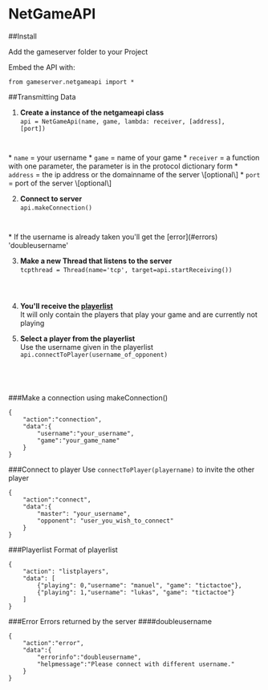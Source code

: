 NetGameAPI
==========

##Install

Add the gameserver folder to your Project

Embed the API with:

<code>from gameserver.netgameapi import \*
</code>

##Transmitting Data

1. **Create a instance of the netgameapi class**  
<code>api = NetGameApi(name, game, lambda: receiver, \[address\], \[port\])
</code>  
    * <code>name</code>     = your username  
    * <code>game</code>     = name of your game
    * <code>receiver</code> = a function with one parameter, the parameter is in the protocol dictionary form  
    * <code>address</code>  = the ip address or the domainname of the server \[optional\]  
    * <code>port</code>     = port of the server \[optional\]  
  
2. **Connect to server**  
<code>api.makeConnection()
</code>
    * If the username is already taken you'll get the [error](#errors) 'doubleusername'
    
3. **Make a new Thread that listens to the server**  
<code>tcpthread = Thread(name='tcp', target=api.startReceiving())
</code>

4. **You'll receive the [playerlist](#listplayers)**   
   It will only contain the players that play your game and are currently not playing  
   
5. **Select a player from the playerlist**  
   Use the username given in the playerlist  
<code>api.connectToPlayer(username_of_opponent)
</code>




###Make a connection using makeConnection()
<pre><code>{
    "action":"connection",
    "data":{
        "username":"your_username",
        "game":"your_game_name"
    }
}
</code></pre>


###Connect to player
Use <code>connectToPlayer(playername)</code> to invite the other player
<pre><code>{
    "action":"connect",
    "data":{
        "master": "your_username",
        "opponent": "user_you_wish_to_connect"
    }
}
</code></pre>


###<a name="listplayers">Playerlist</a>
Format of playerlist
<pre><code>{
    "action": "listplayers",
    "data": [
        {"playing": 0,"username": "manuel", "game": "tictactoe"},
        {"playing": 1,"username": "lukas", "game": "tictactoe"}
    ]
}
</code></pre>
  
###<a name="errors">Error</a>
Errors returned by the server
####doubleusername
<pre><code>{
    "action":"error",
    "data":{
        "errorinfo":"doubleusername",
        "helpmessage":"Please connect with different username."
    }
}
</code></pre>
